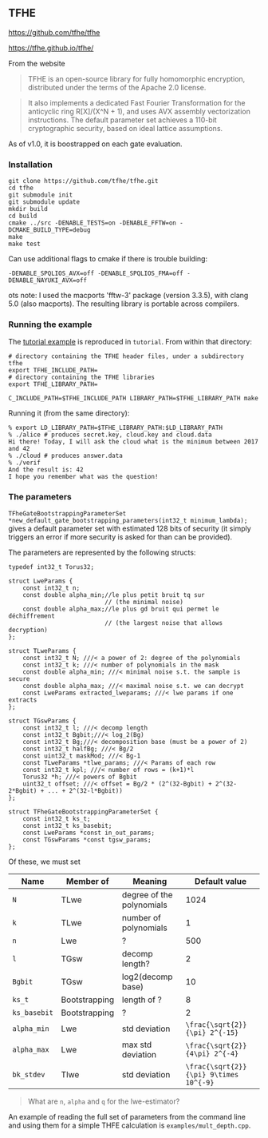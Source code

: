 ## TFHE

https://github.com/tfhe/tfhe

https://tfhe.github.io/tfhe/

From the website

> TFHE is an open-source library for fully homomorphic encryption,
> distributed under the terms of the Apache 2.0 license.

> It also implements a dedicated Fast Fourier Transformation for the
> anticyclic ring R[X]/(X^N + 1), and uses AVX assembly vectorization
> instructions. The default parameter set achieves a 110-bit
> cryptographic security, based on ideal lattice assumptions.

As of v1.0, it is boostrapped on each gate evaluation.

### Installation

```
git clone https://github.com/tfhe/tfhe.git
cd tfhe
git submodule init
git submodule update
mkdir build
cd build
cmake ../src -DENABLE_TESTS=on -DENABLE_FFTW=on -DCMAKE_BUILD_TYPE=debug 
make
make test
```

Can use additional flags to cmake if there is trouble building:

```
-DENABLE_SPQLIOS_AVX=off -DENABLE_SPQLIOS_FMA=off -DENABLE_NAYUKI_AVX=off
```

ots note: I used the macports 'fftw-3' package (version 3.3.5), with
clang 5.0 (also macports).  The resulting library is portable across
compilers.

### Running the example

The [tutorial example](https://tfhe.github.io/tfhe/coding.html) is
reproduced in `tutorial`.  From within that directory: 

```
# directory containing the TFHE header files, under a subdirectory tfhe
export TFHE_INCLUDE_PATH= 
# directory containing the TFHE libraries
export TFHE_LIBRARY_PATH= 

C_INCLUDE_PATH=$TFHE_INCLUDE_PATH LIBRARY_PATH=$TFHE_LIBRARY_PATH make
```

Running it (from the same directory):
```
% export LD_LIBRARY_PATH=$TFHE_LIBRARY_PATH:$LD_LIBRARY_PATH
% ./alice # produces secret.key, cloud.key and cloud.data
Hi there! Today, I will ask the cloud what is the minimum between 2017 and 42
% ./cloud # produces answer.data
% ./verif
And the result is: 42
I hope you remember what was the question!
```

### The parameters

`TFheGateBootstrappingParameterSet *new_default_gate_bootstrapping_parameters(int32_t minimum_lambda);`
gives a default parameter set with estimated 128 bits of security (it
simply triggers an error if more security is asked for than can be
provided).

The parameters are represented by the following structs:

```
typedef int32_t Torus32;

struct LweParams {
	const int32_t n;
	const double alpha_min;//le plus petit bruit tq sur
	                       // (the minimal noise)
	const double alpha_max;//le plus gd bruit qui permet le déchiffrement
	                       // (the largest noise that allows decryption)
};

struct TLweParams {
    const int32_t N; ///< a power of 2: degree of the polynomials
    const int32_t k; ///< number of polynomials in the mask
    const double alpha_min; ///< minimal noise s.t. the sample is secure
    const double alpha_max; ///< maximal noise s.t. we can decrypt
    const LweParams extracted_lweparams; ///< lwe params if one extracts
};

struct TGswParams {
    const int32_t l; ///< decomp length
    const int32_t Bgbit;///< log_2(Bg)
    const int32_t Bg;///< decomposition base (must be a power of 2)
    const int32_t halfBg; ///< Bg/2
    const uint32_t maskMod; ///< Bg-1
    const TLweParams *tlwe_params; ///< Params of each row
    const int32_t kpl; ///< number of rows = (k+1)*l
    Torus32 *h; ///< powers of Bgbit
    uint32_t offset; ///< offset = Bg/2 * (2^(32-Bgbit) + 2^(32-2*Bgbit) + ... + 2^(32-l*Bgbit))
};

struct TFheGateBootstrappingParameterSet {
    const int32_t ks_t;
    const int32_t ks_basebit;
    const LweParams *const in_out_params;
    const TGswParams *const tgsw_params;
};
```

Of these, we must set 

| Name         | Member of     | Meaning                   | Default value                          |
| ---------    | ---------     | ---------                 | -------                                |
| `N`          | TLwe          | degree of the polynomials | 1024                                   |
| `k`          | TLwe          | number of polynomials     | 1                                      |
| `n`          | Lwe           | ?                         | 500                                    |
| `l`          | TGsw          | decomp length?            | 2                                      |
| `Bgbit`      | TGsw          | log2(decomp base)         | 10                                     |
| `ks_t`       | Bootstrapping | length of ?               | 8                                      |
| `ks_basebit` | Bootstrapping | ?                         | 2                                      |
| `alpha_min`  | Lwe           | std deviation             | `\frac{\sqrt{2}}{\pi} 2^{-15}`         |
| `alpha_max`  | Lwe           | max std deviation         | `\frac{\sqrt{2}}{4\pi} 2^{-4}`         |
| `bk_stdev`   | Tlwe          | std deviation             | `\frac{\sqrt{2}}{\pi} 9\times 10^{-9}` |


> What are `n`, `alpha` and `q` for the lwe-estimator?

An example of reading the full set of parameters from the command line
and using them for a simple THFE calculation is
`examples/mult_depth.cpp`.


